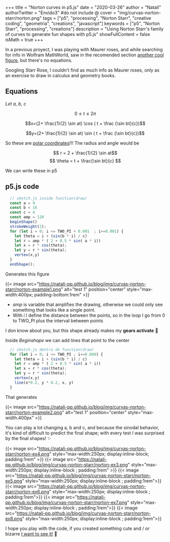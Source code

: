 +++
title = "Norton curves in p5.js"
date = "2020-03-26"
author = "Natalí"
authorTwitter = "Envido3" #do not include @
cover = "img/curvas-norton-starr/norton.png"
tags = ["p5", "processing", "Norton Starr", "creative coding", "geometria", "creations", "javascript"]
keywords = ["p5", "Norton Starr", "processing", "creations"]
description = "Using Norton Starr's family of curves to generate fun shapes with p5.js"
showFullContent = false
isMath = true
+++

In a previous proyect, I was playing with Maurer roses, and while searching for info in Wolfram MathWorld, saw in the recomended section [another cool figure](https://mathworld.wolfram.com/StarrRose.html), but there's no equations.  


<!-- {{< image src="https://mathworld.wolfram.com/images/eps-gif/StarrRose_1000.gif" alt="rosas Starr" position="center" style="background-color:rgb(200,200,200); max-width:350px; border-radius: 2px;" >}} -->

Googling Starr Rose, I couldn't find as much info as Maurer roses, only as an exercise to draw in calculus and geometry books.

## Equations

*Let a, b, c*

$$ 0 \leq t \leq 2\pi$$

$$x=(2+ \frac{1}{2} \sin at) \cos ( t + \frac {\sin bt}{c})$$

$$y=(2+ \frac{1}{2} \sin at) \sin ( t + \frac {\sin bt}{c})$$

So these are [polar coordinates](https://en.wikipedia.org/wiki/Polar_coordinate_system)!!! The radius and angle would be

$$ r = 2 + \frac{1}{2} \sin at$$
$$ \theta = t + \frac{\sin bt}{c} $$

We can write these in p5 

## p5.js code

```javascript
  // sketch.js inside function(draw)
  const a = 9
  const b = 16
  const c = 4
  const amp = 120
  beginShape()
  strokeWeight(2);
  for (let i = 0; i <= TWO_PI + 0.001  ; i+=0.001) {
    let theta = i + (sin(b * i) / c)
    let r = amp * ( 2 + 0.5 * sin( a * i))
    let x = r * cos(theta);
    let y = r * sin(theta);
    vertex(x,y)  
  }
  endShape();
```

Generates this figure


{{< image src="https://natali-pp.github.io/blog/img/curvas-norton-starr/norton-example1.png" alt="test 1" position="center" style="max-width:400px; padding-bottom:1rem" >}}

* *amp* is variable that amplifies the drawing, otherwise we could only see something that looks like a single point.
* With *i* I define the distance between the points, so in the loop I go from 0 to TWO_PI plus the interval between points

I don know about you, but this shape already makes my **gears activate** 🤖 

Inside *Beginshape* we can add lines that point to the center

```javascript
  // sketch.js dentro de function(draw)
  for (let i = 0; i <= TWO_PI ; i+=0.009) {
    let theta = i + (sin(b * i) / c)
    let r = amp * ( 2 + 0.5 * sin( a * i))
    let x = r * cos(theta);
    let y = r * sin(theta);
    vertex(x,y)
    line(x*0.2, y * 0.2, x, y) 
  }
```
That generates

{{< image src="https://natali-pp.github.io/blog/img/curvas-norton-starr/norton-example2.png" alt="test 1" position="center" style="max-width:400px" >}}

You can play a lot changing a, b and c, and because the sinodal behavior, it's kind of difficult to predict the final shape; with every test I was surprised by the final shapes! ✨


  {{< image src="https://natali-pp.github.io/blog/img/curvas-norton-starr/norton-ex4.png" style="max-width:250px; display:inline-block; padding:1rem" >}}
  {{< image src="https://natali-pp.github.io/blog/img/curvas-norton-starr/norton-ex3.png" style="max-width:250px; display:inline-block ; padding:1rem" >}}
  {{< image src="https://natali-pp.github.io/blog/img/curvas-norton-starr/norton-ex5.png"  style="max-width:250px; display:inline-block ; padding:1rem">}} 
  {{< image src="https://natali-pp.github.io/blog/img/curvas-norton-starr/norton-ex6.png"  style="max-width:250px; display:inline-block ; padding:1rem">}} 
  {{< image src="https://natali-pp.github.io/blog/img/curvas-norton-starr/norton-ex7.png"  style="max-width:250px; display:inline-block ; padding:1rem">}} 
  {{< image src="https://natali-pp.github.io/blog/img/curvas-norton-starr/norton-ex8.png"  style="max-width:250px; display:inline-block ; padding:1rem">}} 

I hope you play with the code, if you created something cute and / or bizarre [I want to see it!](https://twitter.com/Envido3) 🤩
